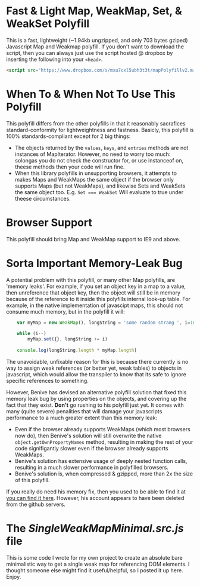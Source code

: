 # Fast & Light Map, WeakMap, Set, & WeakSet Polyfill
This is a fast, lightweight (~1.94kb ungzipped, and only 703 bytes gziped) Javascript Map and Weakmap polyfill. If you don't want to download the script, then you can always just use the script hosted @ dropbox by inserting the following into your `<head>`.

```HTML
<script src="https://www.dropbox.com/s/mxu7cxl5ubh3t3t/mapPolyfillv2.min.js?dl=1" type="text/javascript"></script>
```

# When To & When Not To Use This Polyfill
This polyfill differs from the other polyfills in that it reasonably sacrafices standard-conformity for lightweightness and fastness. Basicly, this polyfill is 100% standards-compliant except for 2 big things:

 * The objects returned by the `values`, `keys`, and `entries` methods are not instances of MapIterator. However, no need to worry too much: solongas you do not check the constructor for, or use instanceof on, theese methods then your code will run fine.
 * When this library polyfills in unsupporting browsers, it attempts to makes Maps and WeakMaps the same object if the browser only supports Maps (but not WeakMaps), and likewise Sets and WeakSets the same object too. E.g. `Set === WeakSet` Will evaluate to true under theese circumstances.

# Browser Support
This polyfill should bring Map and WeakMap support to IE9 and above.

# Sorta Important Memory-Leak Bug
A potential problem with this polyfill, or many other Map polyfills, are 'memory leaks'. For example, if you set an object key in a map to a value, then unreference that object key, then the object will still be in memory because of the reference to it inside this polyfills internal look-up table. For example, in the native implementation of javascipt maps, this should not consume much memory, but in the polyfill it will:

```Javascript
    var myMap = new WeakMap(), longString = 'some random strang ', i=100e+6;
    
    while (i--)
        myMap.set({}, longString += i)
    
    console.log(longString.length * myMap.length)
```

The unavoidable, unfixable reason for this is because there currently is no way to assign weak references (or better yet, weak tables) to objects in javascript, which would allow the transpiler to know that its safe to ignore specific references to something.

However, Benive has devised an alternative polyfill solution that fixed this memory leak bug by using properties on the objects, and covering up the fact that they exist. **Don't** go rushing to his polyfill just yet. It comes with many (quite severe) penalities that will damage your javascripts performance to a much greater extent than this memory leak:

  * Even if the browser already supports WeakMaps (which most browsers now do), then Benive's solution will still overwrite the native `object.getOwnPropertyNames` method, resulting in making the rest of your code signifigantly slower even if the browser already supports WeakMaps.
  * Benive's solution has extensive usage of deeply nested function calls, resulting in a much slower performance in polyfilled browsers.
  * Benive's solution is, when compressed & gzipped, more than 2x the size of this polyfill.

If you really do need his memory fix, then you used to be able to find it at <a href="https://github.com/Benvie/WeakMap">you can find it here</a>. However, his account appears to have been deleted from the github servers.

# The <i>SingleWeakMapMinimal.src.js</i> file
This is some code I wrote for my own project to create an absolute bare minimalistic way to get a single weak map for referencing DOM elements. I thought someone else might find it useful/helpful, so I posted it up here. Enjoy.
